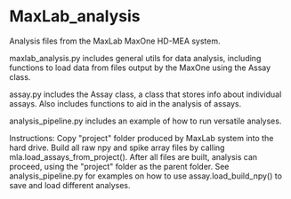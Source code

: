 # MaxLab_analysis
Analysis files from the MaxLab MaxOne HD-MEA system.

maxlab_analysis.py includes general utils for data analysis, including functions to load data from files output by the MaxOne using the Assay class.

assay.py includes the Assay class, a class that stores info about individual assays. Also includes functions to aid in the analysis of assays.

analysis_pipeline.py includes an example of how to run versatile analyses.


Instructions:
Copy "project" folder produced by MaxLab system into the hard drive. Build all raw npy and spike array files by calling mla.load_assays_from_project(). After all files are built, analysis can proceed, using the "project" folder as the parent folder.
See analysis_pipeline.py for examples on how to use assay.load_build_npy() to save and load different analyses.

